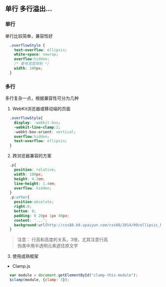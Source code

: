 ## 单行 多行溢出...
### 单行
单行比较简单，兼容性好
```css
  .overflowStyle {
    text-overflow: ellipsis;
    white-space: nowrap;
    overflow:hidden;
    /* 要有宽度限制 */
    width: 100px;  
  }
```
### 多行
多行复杂一点，根据兼容性可分为几种
1. WebKit浏览器或移动端的页面
```css
  .overflowStyle{
    display: -webkit-box;
    -webkit-line-clamp:2;
    -webkt-box-orient: vertical;
    overflow:hidden;
    text-overflow: ellipsis;
  }
```
2. 跨浏览器兼容的方案
```css
  .p{
    position: relative;
    width: 100px;
    height: 4.2em;
    line-height: 1.4em;
    overflow: hidden;
  }
  .p:after{
    position:absolute;
    right:0;
    bottom: 0;
    padding: 0 20px 1px 40px;
    content: '...';
    background:url(http://css88.b0.upaiyun.com/css88/2014/09/ellipsis_bg.png) repeat-y;
  }
```
> 注意： 行高和高度的关系，3倍，尤其注意行高  
> 伪类中用半透明元素遮住原文字


3. 使用成熟框架
- Clamp.js
```js
  var module = document.getElementById("clamp-this-module");
  $clamp(module, {clamp: 3});

```